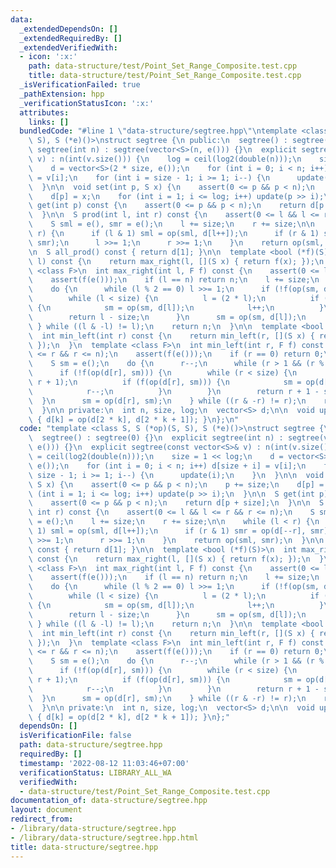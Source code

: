 ```yaml
---
data:
  _extendedDependsOn: []
  _extendedRequiredBy: []
  _extendedVerifiedWith:
  - icon: ':x:'
    path: data-structure/test/Point_Set_Range_Composite.test.cpp
    title: data-structure/test/Point_Set_Range_Composite.test.cpp
  _isVerificationFailed: true
  _pathExtension: hpp
  _verificationStatusIcon: ':x:'
  attributes:
    links: []
  bundledCode: "#line 1 \"data-structure/segtree.hpp\"\ntemplate <class S, S (*op)(S,\
    \ S), S (*e)()>\nstruct segtree {\n public:\n  segtree() : segtree(0) {}\n  explicit\
    \ segtree(int n) : segtree(vector<S>(n, e())) {}\n  explicit segtree(const vector<S>&\
    \ v) : n(int(v.size())) {\n    log = ceil(log2(double(n)));\n    size = 1 << log;\n\
    \    d = vector<S>(2 * size, e());\n    for (int i = 0; i < n; i++) d[size + i]\
    \ = v[i];\n    for (int i = size - 1; i >= 1; i--) {\n      update(i);\n    }\n\
    \  }\n\n  void set(int p, S x) {\n    assert(0 <= p && p < n);\n    p += size;\n\
    \    d[p] = x;\n    for (int i = 1; i <= log; i++) update(p >> i);\n  }\n\n  S\
    \ get(int p) const {\n    assert(0 <= p && p < n);\n    return d[p + size];\n\
    \  }\n\n  S prod(int l, int r) const {\n    assert(0 <= l && l <= r && r <= n);\n\
    \    S sml = e(), smr = e();\n    l += size;\n    r += size;\n\n    while (l <\
    \ r) {\n      if (l & 1) sml = op(sml, d[l++]);\n      if (r & 1) smr = op(d[--r],\
    \ smr);\n      l >>= 1;\n      r >>= 1;\n    }\n    return op(sml, smr);\n  }\n\
    \n  S all_prod() const { return d[1]; }\n\n  template <bool (*f)(S)>\n  int max_right(int\
    \ l) const {\n    return max_right(l, [](S x) { return f(x); });\n  }\n  template\
    \ <class F>\n  int max_right(int l, F f) const {\n    assert(0 <= l && l <= n);\n\
    \    assert(f(e()));\n    if (l == n) return n;\n    l += size;\n    S sm = e();\n\
    \    do {\n      while (l % 2 == 0) l >>= 1;\n      if (!f(op(sm, d[l]))) {\n\
    \        while (l < size) {\n          l = (2 * l);\n          if (f(op(sm, d[l])))\
    \ {\n            sm = op(sm, d[l]);\n            l++;\n          }\n        }\n\
    \        return l - size;\n      }\n      sm = op(sm, d[l]);\n      l++;\n   \
    \ } while ((l & -l) != l);\n    return n;\n  }\n\n  template <bool (*f)(S)>\n\
    \  int min_left(int r) const {\n    return min_left(r, [](S x) { return f(x);\
    \ });\n  }\n  template <class F>\n  int min_left(int r, F f) const {\n    assert(0\
    \ <= r && r <= n);\n    assert(f(e()));\n    if (r == 0) return 0;\n    r += size;\n\
    \    S sm = e();\n    do {\n      r--;\n      while (r > 1 && (r % 2)) r >>= 1;\n\
    \      if (!f(op(d[r], sm))) {\n        while (r < size) {\n          r = (2 *\
    \ r + 1);\n          if (f(op(d[r], sm))) {\n            sm = op(d[r], sm);\n\
    \            r--;\n          }\n        }\n        return r + 1 - size;\n    \
    \  }\n      sm = op(d[r], sm);\n    } while ((r & -r) != r);\n    return 0;\n\
    \  }\n\n private:\n  int n, size, log;\n  vector<S> d;\n\n  void update(int k)\
    \ { d[k] = op(d[2 * k], d[2 * k + 1]); }\n};\n"
  code: "template <class S, S (*op)(S, S), S (*e)()>\nstruct segtree {\n public:\n\
    \  segtree() : segtree(0) {}\n  explicit segtree(int n) : segtree(vector<S>(n,\
    \ e())) {}\n  explicit segtree(const vector<S>& v) : n(int(v.size())) {\n    log\
    \ = ceil(log2(double(n)));\n    size = 1 << log;\n    d = vector<S>(2 * size,\
    \ e());\n    for (int i = 0; i < n; i++) d[size + i] = v[i];\n    for (int i =\
    \ size - 1; i >= 1; i--) {\n      update(i);\n    }\n  }\n\n  void set(int p,\
    \ S x) {\n    assert(0 <= p && p < n);\n    p += size;\n    d[p] = x;\n    for\
    \ (int i = 1; i <= log; i++) update(p >> i);\n  }\n\n  S get(int p) const {\n\
    \    assert(0 <= p && p < n);\n    return d[p + size];\n  }\n\n  S prod(int l,\
    \ int r) const {\n    assert(0 <= l && l <= r && r <= n);\n    S sml = e(), smr\
    \ = e();\n    l += size;\n    r += size;\n\n    while (l < r) {\n      if (l &\
    \ 1) sml = op(sml, d[l++]);\n      if (r & 1) smr = op(d[--r], smr);\n      l\
    \ >>= 1;\n      r >>= 1;\n    }\n    return op(sml, smr);\n  }\n\n  S all_prod()\
    \ const { return d[1]; }\n\n  template <bool (*f)(S)>\n  int max_right(int l)\
    \ const {\n    return max_right(l, [](S x) { return f(x); });\n  }\n  template\
    \ <class F>\n  int max_right(int l, F f) const {\n    assert(0 <= l && l <= n);\n\
    \    assert(f(e()));\n    if (l == n) return n;\n    l += size;\n    S sm = e();\n\
    \    do {\n      while (l % 2 == 0) l >>= 1;\n      if (!f(op(sm, d[l]))) {\n\
    \        while (l < size) {\n          l = (2 * l);\n          if (f(op(sm, d[l])))\
    \ {\n            sm = op(sm, d[l]);\n            l++;\n          }\n        }\n\
    \        return l - size;\n      }\n      sm = op(sm, d[l]);\n      l++;\n   \
    \ } while ((l & -l) != l);\n    return n;\n  }\n\n  template <bool (*f)(S)>\n\
    \  int min_left(int r) const {\n    return min_left(r, [](S x) { return f(x);\
    \ });\n  }\n  template <class F>\n  int min_left(int r, F f) const {\n    assert(0\
    \ <= r && r <= n);\n    assert(f(e()));\n    if (r == 0) return 0;\n    r += size;\n\
    \    S sm = e();\n    do {\n      r--;\n      while (r > 1 && (r % 2)) r >>= 1;\n\
    \      if (!f(op(d[r], sm))) {\n        while (r < size) {\n          r = (2 *\
    \ r + 1);\n          if (f(op(d[r], sm))) {\n            sm = op(d[r], sm);\n\
    \            r--;\n          }\n        }\n        return r + 1 - size;\n    \
    \  }\n      sm = op(d[r], sm);\n    } while ((r & -r) != r);\n    return 0;\n\
    \  }\n\n private:\n  int n, size, log;\n  vector<S> d;\n\n  void update(int k)\
    \ { d[k] = op(d[2 * k], d[2 * k + 1]); }\n};"
  dependsOn: []
  isVerificationFile: false
  path: data-structure/segtree.hpp
  requiredBy: []
  timestamp: '2022-08-12 11:03:46+07:00'
  verificationStatus: LIBRARY_ALL_WA
  verifiedWith:
  - data-structure/test/Point_Set_Range_Composite.test.cpp
documentation_of: data-structure/segtree.hpp
layout: document
redirect_from:
- /library/data-structure/segtree.hpp
- /library/data-structure/segtree.hpp.html
title: data-structure/segtree.hpp
---
```


